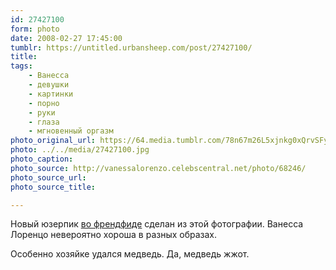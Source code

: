 ```yaml
---
id: 27427100
form: photo
date: 2008-02-27 17:45:00
tumblr: https://untitled.urbansheep.com/post/27427100/
title:
tags:
    - Ванесса
    - девушки
    - картинки
    - порно
    - руки
    - глаза
    - мгновенный оргазм
photo_original_url: https://64.media.tumblr.com/78n67m26L5xjnkg0xQrvSFya_1280.jpg
photo: ../../media/27427100.jpg
photo_caption:
photo_source: http://vanessalorenzo.celebscentral.net/photo/68246/
photo_source_url:
photo_source_title:

---
```


<p>Новый юзерпик <a href="http://friendfeed.com/urbansheep">во френдфиде</a> сделан из этой фотографии. Ванесса Лоренцо невероятно хороша в разных образах.</p>

<p>Особенно хозяйке удался медведь. Да, медведь жжот.</p>
